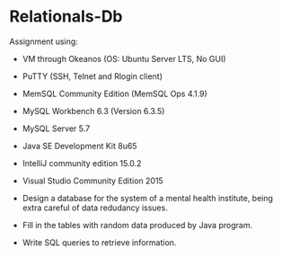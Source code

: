 # Relationals-Db
Assignment using: 
- VM through Okeanos (OS: Ubuntu Server LTS, No GUI)
- PuTTY (SSH, Telnet and Rlogin client)
- MemSQL Community Edition (MemSQL Ops 4.1.9)
- MySQL Workbench 6.3 (Version 6.3.5)
- MySQL Server 5.7
- Java SE Development Kit 8u65
- IntelliJ community edition 15.0.2
- Visual Studio Community Edition 2015


- Design a database for the system of a mental health institute, being extra careful of data redudancy issues.
- Fill in the tables with random data produced by Java program. 
- Write SQL queries to retrieve information.
